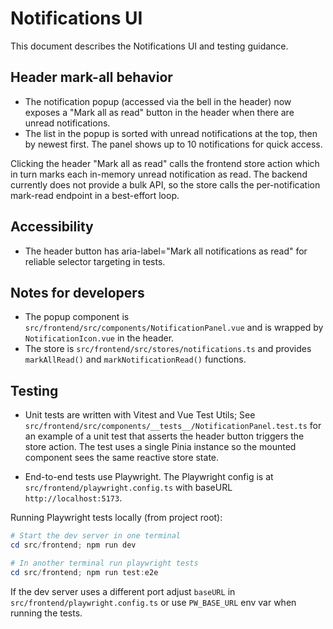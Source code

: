 # Notifications UI

This document describes the Notifications UI and testing guidance.

## Header mark-all behavior

- The notification popup (accessed via the bell in the header) now exposes a "Mark all as read" button in the header when there are unread notifications.
- The list in the popup is sorted with unread notifications at the top, then by newest first. The panel shows up to 10 notifications for quick access.

Clicking the header "Mark all as read" calls the frontend store action which in turn marks each in-memory unread notification as read. The backend currently does not provide a bulk API, so the store calls the per-notification mark-read endpoint in a best-effort loop.

## Accessibility

- The header button has aria-label="Mark all notifications as read" for reliable selector targeting in tests.

## Notes for developers

- The popup component is `src/frontend/src/components/NotificationPanel.vue` and is wrapped by `NotificationIcon.vue` in the header.
- The store is `src/frontend/src/stores/notifications.ts` and provides `markAllRead()` and `markNotificationRead()` functions.

## Testing

- Unit tests are written with Vitest and Vue Test Utils; See `src/frontend/src/components/__tests__/NotificationPanel.test.ts` for an example of a unit test that asserts the header button triggers the store action. The test uses a single Pinia instance so the mounted component sees the same reactive store state.

- End-to-end tests use Playwright. The Playwright config is at `src/frontend/playwright.config.ts` with baseURL `http://localhost:5173`.

Running Playwright tests locally (from project root):

```powershell
# Start the dev server in one terminal
cd src/frontend; npm run dev

# In another terminal run playwright tests
cd src/frontend; npm run test:e2e
```

If the dev server uses a different port adjust `baseURL` in `src/frontend/playwright.config.ts` or use `PW_BASE_URL` env var when running the tests.
